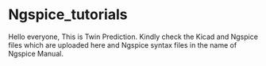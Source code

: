 # Ngspice_tutorials

Hello everyone, This is Twin Prediction. Kindly check the Kicad and Ngspice files which are uploaded here and Ngspice syntax files in the name of Ngspice Manual.
